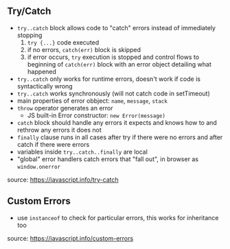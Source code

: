 ## Try/Catch
- `try..catch` block allows code to "catch" errors instead of immediately stopping
  1. `try {...}` code executed
  2. if no errors, `catch(err)` block is skipped
  3. if error occurs, `try` execution is stopped and control flows to beginning of `catch(err)` block with an error object detailing what happened
- `try..catch` only works for runtime errors, doesn't work if code is syntactically wrong
- `try..catch` works synchronously (will not catch code in setTimeout)
- main properties of error obbject: `name`, `message`, `stack`
- `throw` operator generates an error
  - JS built-in Error constructor: `new Error(message)`
- `catch` block should handle any errors it expects and knows how to and rethrow any errors it does not
- `finally` clause runs in all cases after try if there were no errors and after catch if there were errors
- variables inside `try..catch..finally` are local
- "global" error handlers catch errors that "fall out", in browser as `window.onerror`

source: https://javascript.info/try-catch

## Custom Errors
- use `instanceof` to check for particular errors, this works for inheritance too 

source: https://javascript.info/custom-errors
